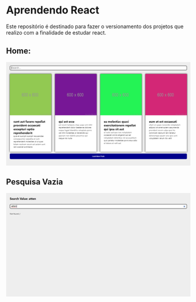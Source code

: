 # Aprendendo React

Este repositório é destinado para fazer o versionamento dos projetos que realizo com a finalidade de estudar react.

## Home:
![Site](https://raw.githubusercontent.com/Berchez/EstudandoReact/main/BasicoReact/src/images/sitePreview.png)

## Pesquisa Vazia
![Site2](https://raw.githubusercontent.com/Berchez/EstudandoReact/main/BasicoReact/src/images/sitePreview2.png)
